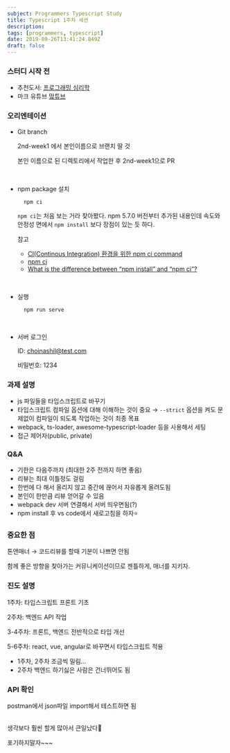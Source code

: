 ```yaml
---
subject: Programmers Typescript Study
title: Typescript 1주차 세션
description: 
tags: [programmers, typescript]
date: 2019-09-26T13:41:24.849Z
draft: false
---
```


### 스터디 시작 전

- 추천도서: [프로그래밍 심리학](http://www.kyobobook.co.kr/product/detailViewKor.laf?ejkGb=KOR&mallGb=KOR&barcode=9788966260980&orderClick=LAG&Kc=)
- 마크 유튜브 [맠튜브](https://www.youtube.com/user/2woongjae)

### 오리엔테이션

- Git branch

    2nd-week1 에서 본인이름으로 브랜치 딸 것 

    본인 이름으로 된 디렉토리에서 작업한 후 2nd-week1으로 PR
<br>

- npm package 설치

        npm ci

    `npm ci`는 처음 보는 거라 찾아봤다. npm 5.7.0 버전부터 추가된 내용인데 속도와 안정성 면에서 `npm install` 보다 장점이 있는 듯 하다. 

    참고

    - [CI(Continous Integration) 환경을 위한 npm ci command](https://trustyoo86.github.io/npm/2018/03/28/npm-ci-command.html)
    - [npm ci](https://devnote.niceilm.net/npm-ci/)
    - [What is the difference between “npm install” and “npm ci”?](https://stackoverflow.com/questions/52499617/what-is-the-difference-between-npm-install-and-npm-ci)
<br>

- 실행

        npm run serve
<br>

- 서버 로그인

    ID: choinashil@test.com

    비밀번호: 1234

### 과제 설명

- js 파일들을 타입스크립트로 바꾸기
- 타입스크립트 컴파일 옵션에 대해 이해하는 것이 중요 → `--strict` 옵션을 켜도 문제없이 컴파일이 되도록 작업하는 것이 최종 목표
- webpack, ts-loader, awesome-typescript-loader 등을 사용해서 세팅
- 접근 제어자(public, private)

### Q&A

- 기한은 다음주까지 (최대한 2주 전까지 하면 좋음)
- 리뷰는 최대 이틀정도 걸림
- 한번에 다 해서 올리지 않고 중간에 끊어서 자유롭게 올려도됨
- 본인이 한만큼 리뷰 얻어갈 수 있음
- webpack dev 서버 연결해서 서버 띄우면됨(?)
- npm install 후 vs code에서 새로고침을 하자⭐️

### 중요한 점

톤앤매너 → 코드리뷰를 할때 기분이 나쁘면 안됨 

함께 좋은 방향을 찾아가는 커뮤니케이션이므로 젠틀하게, 매너를 지키자.

### 진도 설명

1주차: 타입스크립트 프론트 기초 

2주차: 백엔드 API 작업

3-4주차: 프론트, 백엔드 전반적으로 타입 개선 

5-6주차: react, vue, angular로 바꾸면서 타입스크립트 적용 

- 1주차, 2주차 조금씩 밀림...
- 2주차 백엔드 하기싫은 사람은 건너뛰어도 됨

### API 확인

postman에서 json파일 import해서 테스트하면 됨 

<br>
생각보다 훨씬 할게 많아서 큰일났다🤭

포기하지말자~~~
